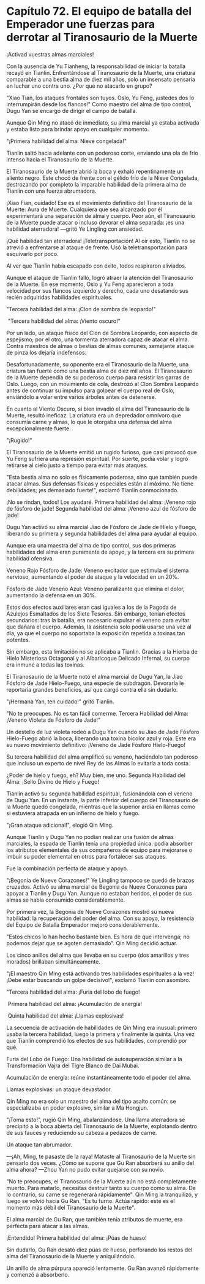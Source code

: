 
# Capítulo 72. El equipo de batalla del Emperador une fuerzas para derrotar al Tiranosaurio de la Muerte


¡Activad vuestras almas marciales!

Con la ausencia de Yu Tianheng, la responsabilidad de iniciar la batalla recayó en Tianlin. Enfrentándose al Tiranosaurio de la Muerte, una criatura comparable a una bestia alma de diez mil años, solo un insensato pensaría en luchar uno contra uno. ¿Por qué no atacarlo en grupo?

"Xiao Tian, los ataques frontales son tuyos. Oslo, Yu Feng, ¡ustedes dos lo interrumpirán desde los flancos!" Como maestro del alma de tipo control, Dugu Yan se encargó de dirigir el campo de batalla.

Aunque Qin Ming no atacó de inmediato, su alma marcial ya estaba activada y estaba listo para brindar apoyo en cualquier momento.

"¡Primera habilidad del alma: Nieve congelada!"

Tianlin saltó hacia adelante con un poderoso corte, enviando una ola de frío intenso hacia el Tiranosaurio de la Muerte.

El Tiranosaurio de la Muerte abrió la boca y exhaló repentinamente un aliento negro. Este chocó de frente con el gélido frío de la Nieve Congelada, destrozando por completo la imparable habilidad de la primera alma de Tianlin con una fuerza abrumadora.

¡Xiao Fian, cuidado! Ese es el movimiento definitivo del Tiranosaurio de la Muerte: Aura de Muerte. Cualquiera que sea alcanzado por él experimentará una separación de alma y cuerpo. Peor aún, el Tiranosaurio de la Muerte puede atacar o incluso devorar el alma separada: ¡es una habilidad aterradora! —gritó Ye Lingling con ansiedad.

¡Qué habilidad tan aterradora! ¡Teletransportación! Al oír esto, Tianlin no se atrevió a enfrentarse al ataque de frente. Usó la teletransportación para esquivarlo por poco.

Al ver que Tianlin había escapado con éxito, todos respiraron aliviados.

Aunque el ataque de Tianlin falló, logró atraer la atención del Tiranosaurio de la Muerte. En ese momento, Oslo y Yu Feng aparecieron a toda velocidad por sus flancos izquierdo y derecho, cada uno desatando sus recién adquiridas habilidades espirituales.

"Tercera habilidad del alma: ¡Clon de sombra de leopardo!"

 "Tercera habilidad del alma: ¡Viento oscuro!"

Por un lado, un ataque físico del Clon de Sombra Leopardo, con aspecto de espejismo; por el otro, una tormenta aterradora capaz de atacar el alma. Contra maestros de almas o bestias de almas comunes, semejante ataque de pinza los dejaría indefensos.

Desafortunadamente, su oponente era el Tiranosaurio de la Muerte, una criatura tan fuerte como una bestia alma de diez mil años. El Tiranosaurio de la Muerte dependía de su poderoso cuerpo para resistir las garras de Oslo. Luego, con un movimiento de cola, destrozó al Clon Sombra Leopardo antes de continuar su impulso para golpear el cuerpo real de Oslo, enviándolo a volar entre varios árboles antes de detenerse.

En cuanto al Viento Oscuro, si bien invadió el alma del Tiranosaurio de la Muerte, resultó ineficaz. La criatura era un depredador omnívoro que consumía carne y almas, lo que le otorgaba una defensa del alma excepcionalmente fuerte.

"¡Rugido!"

El Tiranosaurio de la Muerte emitió un rugido furioso, que casi provocó que Yu Feng sufriera una represión espiritual. Por suerte, podía volar y logró retirarse al cielo justo a tiempo para evitar más ataques.

"Esta bestia alma no solo es físicamente poderosa, sino que también puede atacar almas. Sus defensas físicas y especiales están al máximo. No tiene debilidades; ¡es demasiado fuerte!", exclamó Tianlin conmocionado.

¡No se rindan, todos! Los ayudaré. Primera habilidad del alma: ¡Veneno rojo de fósforo de jade! Segunda habilidad del alma: ¡Veneno azul de fósforo de jade!

Dugu Yan activó su alma marcial Jiao de Fósforo de Jade de Hielo y Fuego, liberando su primera y segunda habilidades del alma para ayudar al equipo.

Aunque era una maestra del alma de tipo control, sus dos primeras habilidades del alma eran puramente de apoyo, y la tercera era su primera habilidad ofensiva.

Veneno Rojo Fósforo de Jade: Veneno excitador que estimula el sistema nervioso, aumentando el poder de ataque y la velocidad en un 20%.

Fósforo de Jade Veneno Azul: Veneno paralizante que elimina el dolor, aumentando la defensa en un 30%.

Estos dos efectos auxiliares eran casi iguales a los de la Pagoda de Azulejos Esmaltados de los Siete Tesoros. Sin embargo, tenían efectos secundarios: tras la batalla, era necesario expulsar el veneno para evitar que dañara el cuerpo. Además, la asistencia solo podía usarse una vez al día, ya que el cuerpo no soportaba la exposición repetida a toxinas tan potentes.

Sin embargo, esta limitación no se aplicaba a Tianlin. Gracias a la Hierba de Hielo Misteriosa Octagonal y al Albaricoque Delicado Infernal, su cuerpo era inmune a todas las toxinas.

El Tiranosaurio de la Muerte notó el alma marcial de Dugu Yan, la Jiao Fósforo de Jade Hielo-Fuego, una especie de subdragón. Devorarla le reportaría grandes beneficios, así que cargó contra ella sin dudarlo.

"¡Hermana Yan, ten cuidado!" gritó Tianlin.

"No te preocupes. No es tan fácil comerme. Tercera Habilidad del Alma: ¡Veneno Violeta de Fósforo de Jade!"

Un destello de luz violeta rodeó a Dugu Yan cuando su Jiao de Jade Fósforo Hielo-Fuego abrió la boca, liberando una toxina bicolor azul y roja. Este era su nuevo movimiento definitivo: ¡Veneno de Jade Fósforo Hielo-Fuego!

Su tercera habilidad del alma amplificó su veneno, haciéndolo tan poderoso que incluso un experto de nivel Rey de las Almas lo evitaría a toda costa.

¿Poder de hielo y fuego, eh? Muy bien, me uno. Segunda Habilidad del Alma: ¡Sello Divino de Hielo y Fuego!

Tianlin activó su segunda habilidad espiritual, fusionándola con el veneno de Dugu Yan. En un instante, la parte inferior del cuerpo del Tiranosaurio de la Muerte quedó congelada, mientras que la superior ardía en llamas como si estuviera atrapada en un infierno de hielo y fuego.

"¡Gran ataque adicional!", elogió Qin Ming.

Aunque Tianlin y Dugu Yan no podían realizar una fusión de almas marciales, la espada de Tianlin tenía una propiedad única: podía absorber los atributos elementales de sus compañeros de equipo para mejorarse o imbuir su poder elemental en otros para fortalecer sus ataques.

Fue la combinación perfecta de ataque y apoyo.

"¡Begonia de Nueve Corazones!" Ye Lingling tampoco se quedó de brazos cruzados. Activó su alma marcial de Begonia de Nueve Corazones para apoyar a Tianlin y Dugu Yan. Aunque no estaban heridos, el poder de sus almas se había consumido considerablemente.

Por primera vez, la Begonia de Nueve Corazones mostró su nueva habilidad: la recuperación del poder del alma. Con su apoyo, la resistencia del Equipo de Batalla Emperador mejoró considerablemente.

"Estos chicos lo han hecho bastante bien. Es hora de que intervenga; no podemos dejar que se agoten demasiado". Qin Ming decidió actuar.

Los cinco anillos del alma que llevaba en su cuerpo (dos amarillos y tres morados) brillaban simultáneamente.

"¡El maestro Qin Ming está activando tres habilidades espirituales a la vez! ¡Debe estar buscando un golpe decisivo!", exclamó Tianlin con asombro.

"Tercera habilidad del alma: ¡Furia del lobo de fuego!

 Primera habilidad del alma: ¡Acumulación de energía!

 Quinta habilidad del alma: ¡Llamas explosivas!

La secuencia de activación de habilidades de Qin Ming era inusual: primero usaba la tercera habilidad, luego la primera y finalmente la quinta. Una vez que Tianlin comprendió los efectos de sus habilidades, comprendió por qué.

Furia del Lobo de Fuego: Una habilidad de autosuperación similar a la Transformación Vajra del Tigre Blanco de Dai Mubai.

Acumulación de energía: reúne instantáneamente todo el poder del alma.

Llamas explosivas: un ataque devastador.

Qin Ming no era solo un maestro del alma del tipo asalto común: se especializaba en poder explosivo, similar a Ma Hongjun.

"¡Toma esto!", rugió Qin Ming, abalanzándose. Una llama aterradora se precipitó a la boca abierta del Tiranosaurio de la Muerte, explotando dentro de sus fauces y reduciendo su cabeza a pedazos de carne.

Un ataque tan abrumador.

—¡Ah, Ming, te pasaste de la raya! Mataste al Tiranosaurio de la Muerte sin pensarlo dos veces. ¿Cómo se supone que Gu Ran absorberá su anillo del alma ahora? —Zhou Yan no pudo evitar quejarse con su novio.

"No te preocupes, el Tiranosaurio de la Muerte aún no está completamente muerto. Para matarlo, necesitas destruir tanto su cuerpo como su alma. De lo contrario, su carne se regenerará rápidamente". Qin Ming la tranquilizó, y luego se volvió hacia Gu Ran. "Es tu turno. Actúa rápido: este es el momento más débil del Tiranosaurio de la Muerte".

El alma marcial de Gu Ran, que también tenía atributos de muerte, era perfecta para atacar a las almas.

¡Entendido! Primera habilidad del alma: ¡Púas de hueso!

Sin dudarlo, Gu Ran desató diez púas de hueso, perforando los restos del alma del Tiranosaurio de la Muerte y aniquilándolo.

Un anillo de alma púrpura apareció lentamente. Gu Ran avanzó rápidamente y comenzó a absorberlo.